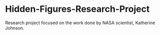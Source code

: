 # Hidden-Figures-Research-Project
Research project focused on the work done by NASA scientist, Katherine Johnson.
